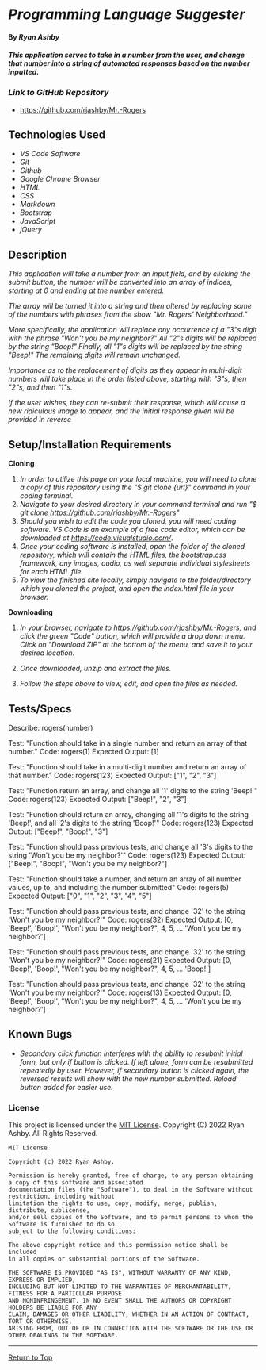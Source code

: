 
# _Programming Language Suggester_ 

#### By _**Ryan Ashby**_ 

#### _This application serves to take in a number from the user, and change that number into a string of automated responses based on the number inputted._ 

### _Link to GitHub Repository_

* https://github.com/rjashby/Mr.-Rogers

## Technologies Used 

* _VS Code Software_
* _Git_
* _Github_
* _Google Chrome Browser_
* _HTML_
* _CSS_ 
* _Markdown_ 
* _Bootstrap_
* _JavaScript_
* _jQuery_


## Description 

_This application will take a number from an input field, and by clicking the submit button, the number will be converted into an array of indices, starting at 0 and ending at the number entered._

_The array will be turned it into a string and then altered by replacing some of the numbers with phrases from the show "Mr. Rogers' Neighborhood."_

_More specifically, the application will replace any occurrence of a "3"s digit with the phrase "Won't you be my neighbor?" All "2"s digits will be replaced by the string "Boop!" Finally, all "1"s digits will be replaced by the string "Beep!" The remaining digits will remain unchanged._

_Importance as to the replacement of digits as they appear in multi-digit numbers will take place in the order listed above, starting with "3"s, then "2"s, and then "1"s._

_If the user wishes, they can re-submit their response, which will cause a new ridiculous image to appear, and the initial response given will be provided in reverse_ 

## Setup/Installation Requirements 

**Cloning**

1) _In order to utilize this page on your local machine, you will need to clone a copy of this repository using the "$ git clone {url}" command in your coding terminal._
2) _Navigate to your desired directory in your command terminal and run "$ git clone https://github.com/rjashby/Mr.-Rogers"_
3) _Should you wish to edit the code you cloned, you will need coding software. VS Code is an example of a free code editor, which can be downloaded at https://code.visualstudio.com/_.
4) _Once your coding software is installed, open the folder of the cloned repository, which will contain the HTML files, the bootstrap.css framework, any images, audio, as well separate individual stylesheets for each HTML file._
5) _To view the finished site locally, simply navigate to the folder/directory which you cloned the project, and open the index.html file in your browser._

**Downloading**

1) _In your browser, navigate to https://github.com/rjashby/Mr.-Rogers, and click the green "Code" button, which will provide a drop down menu. Click on "Download ZIP" at the bottom of the menu, and save it to your desired location._

2) _Once downloaded, unzip and extract the files._

3) _Follow the steps above to view, edit, and open the files as needed._

## Tests/Specs

Describe: rogers(number)

Test: "Function should take in a single number and return an array of that number."
Code: rogers(1)
Expected Output: [1]

Test: "Function should take in a multi-digit number and return an array of that number."
Code: rogers(123)
Expected Output: ["1", "2", "3"]

Test: "Function return an array, and change all '1' digits to the string 'Beep!'"
Code: rogers(123)
Expected Output: ["Beep!", "2", "3"]

Test: "Function should return an array, changing all '1's digits to the string 'Beep!', and all '2's digits to the string 'Boop!'"
Code: rogers(123)
Expected Output: ["Beep!", "Boop!", "3"]

Test: "Function should pass previous tests, and change all '3's digits to the string 'Won't you be my neighbor?'"
Code: rogers(123)
Expected Output: ["Beep!", "Boop!", "Won't you be my neighbor?"]

Test: "Function should take a number, and return an array of all number values, up to, and including the number submitted"
Code: rogers(5)
Expected Output: ["0", "1", "2", "3", "4", "5"]

Test: "Function should pass previous tests, and change '32' to the string 'Won't you be my neighbor?'"
Code: rogers(32)
Expected Output: [0, 'Beep!', 'Boop!', "Won't you be my neighbor?", 4, 5, ... 'Won't you be my neighbor?']

Test: "Function should pass previous tests, and change '32' to the string 'Won't you be my neighbor?'"
Code: rogers(21)
Expected Output: [0, 'Beep!', 'Boop!', "Won't you be my neighbor?", 4, 5, ... 'Boop!']

Test: "Function should pass previous tests, and change '32' to the string 'Won't you be my neighbor?'"
Code: rogers(13)
Expected Output: [0, 'Beep!', 'Boop!', "Won't you be my neighbor?", 4, 5, ... 'Won't you be my neighbor?']

## Known Bugs 

* _Secondary click function interferes with the ability to resubmit initial form, but only if button is clicked. If left alone, form can be resubmitted repeatedly by user. However, if secondary button is clicked again, the reversed results will show with the new number submitted. Reload button added for easier use._  

### License

This project is licensed under the [MIT License](https://opensource.org/licenses/MIT). Copyright (C) 2022 Ryan Ashby. All Rights Reserved.

```
MIT License

Copyright (c) 2022 Ryan Ashby.

Permission is hereby granted, free of charge, to any person obtaining a copy of this software and associated 
documentation files (the "Software"), to deal in the Software without restriction, including without 
limitation the rights to use, copy, modify, merge, publish, distribute, sublicense, 
and/or sell copies of the Software, and to permit persons to whom the Software is furnished to do so 
subject to the following conditions:

The above copyright notice and this permission notice shall be included 
in all copies or substantial portions of the Software.

THE SOFTWARE IS PROVIDED "AS IS", WITHOUT WARRANTY OF ANY KIND, EXPRESS OR IMPLIED, 
INCLUDING BUT NOT LIMITED TO THE WARRANTIES OF MERCHANTABILITY, FITNESS FOR A PARTICULAR PURPOSE 
AND NONINFRINGEMENT. IN NO EVENT SHALL THE AUTHORS OR COPYRIGHT HOLDERS BE LIABLE FOR ANY 
CLAIM, DAMAGES OR OTHER LIABILITY, WHETHER IN AN ACTION OF CONTRACT, TORT OR OTHERWISE, 
ARISING FROM, OUT OF OR IN CONNECTION WITH THE SOFTWARE OR THE USE OR OTHER DEALINGS IN THE SOFTWARE.
```

------------------------------

<a href="#">Return to Top</a>